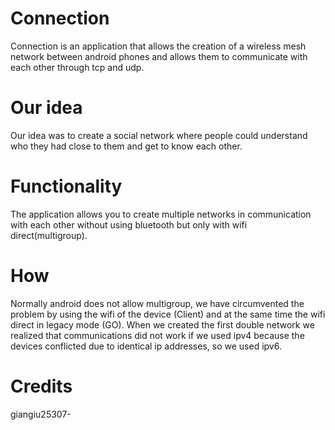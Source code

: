 # Connection
Connection is an application that allows the creation of a wireless mesh network between android phones and allows them to communicate with each other through tcp and udp.
# Our idea
Our idea was to create a social network where people could understand who they had close to them and get to know each other.
# Functionality
The application allows you to create multiple networks in communication with each other without using bluetooth but only with wifi direct(multigroup).
# How
Normally android does not allow multigroup, we have circumvented the problem by using the wifi of the device (Client) and at the same time the wifi direct in legacy mode (GO).
When we created the first double network we realized that communications did not work if we used ipv4 because the devices conflicted due to identical ip addresses, so we used ipv6.
# Credits
giangiu25307-

